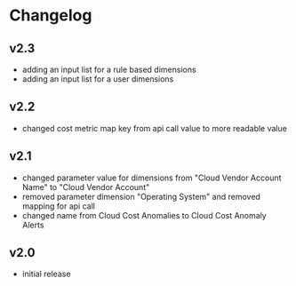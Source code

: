 # Changelog

## v2.3

- adding an input list for a rule based dimensions
- adding an input list for a user dimensions

## v2.2

- changed cost metric map key from api call value to more readable value

## v2.1

- changed parameter value for dimensions from "Cloud Vendor Account Name" to "Cloud Vendor Account"
- removed parameter dimension "Operating System" and removed mapping for api call
- changed name from Cloud Cost Anomalies to Cloud Cost Anomaly Alerts

## v2.0

- initial release
